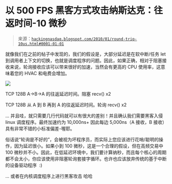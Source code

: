 <!--yml

类别：未分类

日期：2024 年 05 月 13 日 00:06:00

-->

# 以 500 FPS 黑客方式攻击纳斯达克：往返时间-10 微秒

> 来源：[`hackingnasdaq.blogspot.com/2010/01/round-trip-10us.html#0001-01-01`](http://hackingnasdaq.blogspot.com/2010/01/round-trip-10us.html#0001-01-01)

就像我们在之前的帖子中发现的，我们的假设是，大部分延迟是在软中断/任务 let 到调用者上下文的切换，也就是调度程序的问题。因此，如果正确，相对于阻塞接收来说，轮询接收应该可以带来很好的加速，当然会有更高的 CPU 使用率，这意味着您的 HVAC 和电费会增加。

![](https://blogger.googleusercontent.com/img/b/R29vZ2xl/AVvXsEgDRZwFEbVIp5W4uVUKuQTbv1AXdS1QkAkb0EJ_9um-fPOfphbnJgwqkWzHmTVgujTcxFWGvAtpFzo28kmbSYFTA4dWtplgYpMQvJUQcIcGMnTQfbugnP7E1y7-kJXKq5dgpZdJKUes9A/s1600-h/tcp_round_default.png)

TCP 128B A->B->A 的往返延迟时间。阻塞 recv() x2

TCP 128B 从 A 到 B 再到 A 的往返延迟时间。轮询 recv() x2

... 并且哇，就只需要几行代码就可以有很大的差别！并且确认我们需要黑客入侵 linux 调度程序。最终加速约为 10,000ns+ 因此每边 5,000ns（A 接收，B 接收）具有非常不错的小标准偏差-喔耶。

俗话说“轮询是不好的”，会被视为坏程序员，而实际上您应该进行花哨/聪明的操作，因为延迟很小。如果小到 100 微秒，这是一个合理的假设，但在高频交易中 100 微秒并不小。因此，在低延迟环境中，我们要计算纳秒，而且每个核心的周期都不会太小，你应该使用非阻塞轮询套接字循环。也许也应该放弃传统的基于中断的设备驱动程序  :)

... 或者在内核调度程序上进行黑客攻击 哈哈
